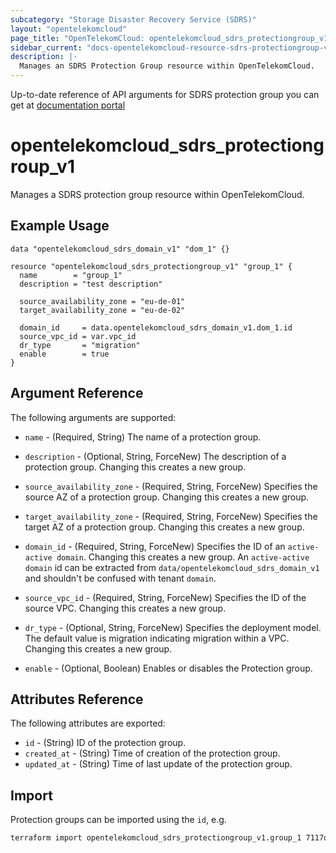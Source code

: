 ```yaml
---
subcategory: "Storage Disaster Recovery Service (SDRS)"
layout: "opentelekomcloud"
page_title: "OpenTelekomCloud: opentelekomcloud_sdrs_protectiongroup_v1"
sidebar_current: "docs-opentelekomcloud-resource-sdrs-protectiongroup-v1"
description: |-
  Manages an SDRS Protection Group resource within OpenTelekomCloud.
---
```


Up-to-date reference of API arguments for SDRS protection group you can get at
[documentation portal](https://docs.otc.t-systems.com/storage-disaster-recovery-service/api-ref/sdrs_apis/protection_group)

# opentelekomcloud_sdrs_protectiongroup_v1

Manages a SDRS protection group resource within OpenTelekomCloud.

## Example Usage

```hcl
data "opentelekomcloud_sdrs_domain_v1" "dom_1" {}

resource "opentelekomcloud_sdrs_protectiongroup_v1" "group_1" {
  name        = "group_1"
  description = "test description"

  source_availability_zone = "eu-de-01"
  target_availability_zone = "eu-de-02"

  domain_id     = data.opentelekomcloud_sdrs_domain_v1.dom_1.id
  source_vpc_id = var.vpc_id
  dr_type       = "migration"
  enable        = true
}
```

## Argument Reference

The following arguments are supported:

* `name` - (Required, String) The name of a protection group.

* `description` - (Optional, String, ForceNew) The description of a protection group. Changing this creates a new group.

* `source_availability_zone` - (Required, String, ForceNew) Specifies the source AZ of a protection group. Changing this creates a new group.

* `target_availability_zone` - (Required, String, ForceNew) Specifies the target AZ of a protection group. Changing this creates a new group.

* `domain_id` - (Required, String, ForceNew) Specifies the ID of an ``active-active domain``. Changing this creates a new group.
  An ``active-active domain`` id can be extracted from ``data/opentelekomcloud_sdrs_domain_v1`` and shouldn't be confused
  with tenant ``domain``.

* `source_vpc_id` - (Required, String, ForceNew) Specifies the ID of the source VPC. Changing this creates a new group.

* `dr_type` - (Optional, String, ForceNew) Specifies the deployment model. The default value is migration indicating migration within a VPC.
  Changing this creates a new group.
* `enable` - (Optional, Boolean) Enables or disables the Protection group.


## Attributes Reference

The following attributes are exported:

* `id` - (String) ID of the protection group.
* `created_at` - (String) Time of creation of the protection group.
* `updated_at` - (String) Time of last update of the protection group.

## Import

Protection groups can be imported using the `id`, e.g.

```sh
terraform import opentelekomcloud_sdrs_protectiongroup_v1.group_1 7117d38e-4c8f-4624-a505-bd96b97d024c
```
